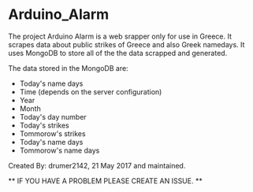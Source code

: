 # Arduino_Alarm

The project Arduino Alarm is a web srapper only for use in Greece.
It scrapes data about public strikes of Greece and also Greek namedays.
It uses MongoDB to store all of the the data scrapped and generated.

The data stored in the MongoDB are:

- Today's name days 
- Time (depends on the server configuration)
- Year
- Month
- Today's day number
- Today's strikes
- Tommorow's strikes
- Today's name days
- Tommorow's name days 

Created By: drumer2142, 21 May 2017 and maintained.

** IF YOU HAVE A PROBLEM PLEASE CREATE AN ISSUE. **
